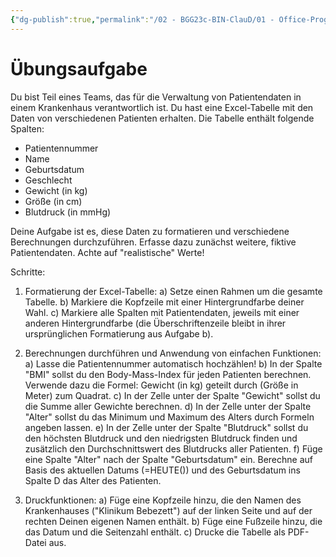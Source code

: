 ```yaml
---
{"dg-publish":true,"permalink":"/02 - BGG23c-BIN-ClauD/01 - Office-Programme/03 - Excel/06 - Übungen zur Wiederholung/"}
---
```


# Übungsaufgabe
Du bist Teil eines Teams, das für die Verwaltung von Patientendaten in einem Krankenhaus verantwortlich ist. Du hast eine Excel-Tabelle mit den Daten von verschiedenen Patienten erhalten. Die Tabelle enthält folgende Spalten: 

- Patientennummer
- Name
- Geburtsdatum
- Geschlecht
- Gewicht (in kg)
- Größe (in cm)
- Blutdruck (in mmHg)

Deine Aufgabe ist es, diese Daten zu formatieren und verschiedene Berechnungen durchzuführen. Erfasse dazu zunächst weitere, fiktive Patientendaten. Achte auf "realistische" Werte!

Schritte:
1. Formatierung der Excel-Tabelle:
   a) Setze einen Rahmen um die gesamte Tabelle.
   b) Markiere die Kopfzeile mit einer Hintergrundfarbe deiner Wahl.
   c) Markiere alle Spalten mit Patientendaten, jeweils mit einer anderen Hintergrundfarbe (die Überschriftenzeile bleibt in ihrer ursprünglichen Formatierung aus Aufgabe b).

2. Berechnungen durchführen und Anwendung von einfachen Funktionen:
   a) Lasse die Patientennummer automatisch hochzählen!
   b) In der Spalte "BMI" sollst du den Body-Mass-Index für jeden Patienten berechnen. Verwende dazu die Formel: Gewicht (in kg) geteilt durch (Größe in Meter) zum Quadrat.
   c) In der Zelle unter der Spalte "Gewicht" sollst du die Summe aller Gewichte berechnen.
   d) In der Zelle unter der Spalte "Alter" sollst du das Minimum und Maximum des Alters durch Formeln angeben lassen.
   e) In der Zelle unter der Spalte "Blutdruck" sollst du den höchsten Blutdruck und den niedrigsten Blutdruck finden und zusätzlich den Durchschnittswert des Blutdrucks aller Patienten.
   f) Füge eine Spalte "Alter" nach der Spalte "Geburtsdatum" ein. Berechne auf Basis des aktuellen Datums (=HEUTE()) und des Geburtsdatum ins Spalte D das Alter des Patienten.

4. Druckfunktionen:
   a) Füge eine Kopfzeile hinzu, die den Namen des Krankenhauses ("Klinikum Bebezett") auf der linken Seite und auf der rechten Deinen eigenen Namen enthält.
   b) Füge eine Fußzeile hinzu, die das Datum und die Seitenzahl enthält.
   c) Drucke die Tabelle als PDF-Datei aus.
